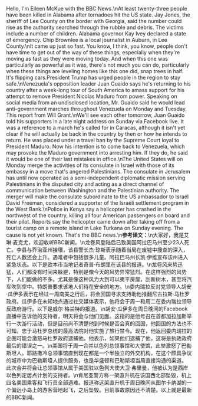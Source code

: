 Hello, I'm Eileen McKue with the BBC News.\nAt least twenty-three people have been killed in Alabama after tornadoes hit the US state. Jay Jones, the sheriff of Lee County on the border with Georgia, said the number could rise as the authority searched through the rubble and debris. The victims include a number of children. Alabama governor Kay Ivey declared a state of emergency. Chip Brownlee is a local journalist in Auburn, in Lee County.\nIt came up just so fast. You know, I think, you know, people don't have time to get out of the way of these things, especially when they're moving as fast as they were moving today. And when this one was particularly as powerful as it was, there's not much you can do, particularly when these things are leveling homes like this one did, snap trees in half. It's flipping cars.President Trump has urged people in the region to stay safe.\nVenezuela's opposition leader Juan Guaido says he's returning to his country after a week-long tour of South America to amass support for his attempt to remove President Nicolas Maduro from power. Speaking on social media from an undisclosed location, Mr. Guaido said he would lead anti-government marches throughout Venezuela on Monday and Tuesday. This report from Will Grant.\nWe'll see each other tomorrow, Juan Guaido told his supporters in a late night address on Sunday via Facebook live. It was a reference to a march he's called for in Caracas, although it isn't yet clear if he will actually be back in the country by then or how he intends to return. He was placed under a travel ban by the Supreme Court loyal to President Maduro. Now his intention is to come back to Venezuela, which may provoke the Maduro government into arresting him. If they do, he said it would be one of their last mistakes in office.\nThe United States will on Monday merge the activities of its consulate in Israel with those of its embassy in a move that's angered Palestinians. The consulate in Jerusalem has until now operated as a semi-independent diplomatic mission serving Palestinians in the disputed city and acting as a direct channel of communication between Washington and the Palestinian authority. The merger will make the consulate subordinate to the US ambassador to Israel David Freeman, considered a supporter of the Israeli settlement program in the West Bank.\nPolice in Kenya say a helicopter has crashed in the northwest of the country, killing all four American passengers on board and their pilot. Reports say the helicopter came down after taking off from a tourist camp on a remote island in Lake Turkana on Sunday evening. The cause is not yet known. That's the BBC news.\n**参考译文：**\n大家好，我是艾琳·麦克尤，欢迎收听BBC新闻。\n龙卷风登陆后已致美国阿拉巴马州至少23人死亡。李县与乔治亚州接壤，该县警长杰·琼斯表示随着当局在废墟中搜查的深入，死亡人数还会上升。遇难者中包括很多儿童。阿拉巴马州长凯·伊维宣布该州进入紧急状态。以下是欧本市当地记者奇普·布朗里在该县的报道。\n龙卷风来势迅猛，人们都没有时间来躲避，特别是像今天的风势异常猛烈。在这样强烈的风势下，人们能做的不多。尤其是像这种风力大到可以夷平房屋，刮断树木，甚至将汽车吹到空中。特朗普要求该地人们待在安全的地方。\n委内瑞拉反对党领导人胡安·瓜伊多表示在经过一周南美之行后，将会回国寻求支持助他推翻尼古拉斯·马杜罗政府。瓜伊多在未知地点通过社交媒体表示，他将会于周一和周二在委内瑞拉领导反政府游行。以下是威尔·格兰特的报道。\n胡安·瓜伊多在周日晚间的Facebook直播中告诉他的支持者，明天将会与他们见面。这指的是他号召在首都加拉加斯举行一次游行活动，但是目前尚不清楚他到时候是否会真的回国，他回国的方法也不可知。忠于马杜罗总统的最高法院对他实施了旅行禁令。现在，他返回委内瑞拉的企图可能会激怒马杜罗政府逮捕他。他表示，如果他们逮捕了他，这将是执政政府最后的错误之一。\n美国将于周一合并以色列总领事馆和大使馆，此举激怒了巴勒斯坦人。耶路撒冷总领事馆直到现在都是一个半独立的外交机构，在这个颇具争议的城市中为巴勒斯坦人提供服务，也是华盛顿和巴勒斯坦当局直接沟通的渠道。 此次合并将会让总领事馆从属于美国驻以色列大使大卫·弗里曼，他被认为是西岸以色列定居点计划的支持者。\n肯尼亚警方称一架直升机在该国西北部坠毁，机上四名美国乘客和飞行员全部遇难。报道称这架直升机于周日晚间从图尔卡纳湖的一个偏远小岛上的游客营地起飞，之后坠毁。目前事故原因还不清楚。以上就是最新的BBC新闻。
        